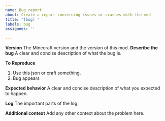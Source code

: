 ```yaml
---
name: Bug report
about: Create a report concerning issues or crashes with the mod
title: "[bug] "
labels: bug
assignees: ''

---
```


**Version**
The Minecraft version and the version of this mod.
**Describe the bug**
A clear and concise description of what the bug is.

**To Reproduce**
1. Use this json or craft something.
2. Bug appears

**Expected behavior**
A clear and concise description of what you expected to happen.

**Log**
The important parts of the log.

**Additional context**
Add any other context about the problem here.
